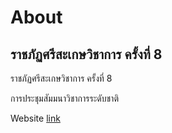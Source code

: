 # About

## ราชภัฏศรีสะเกษวิชาการ ครั้งที่ 8

ราชภัฏศรีสะเกษวิชาการ ครั้งที่ 8

การประชุมสัมมนาวิชาการระดับชาติ

Website [link](https://numvarn.github.io/resume)
